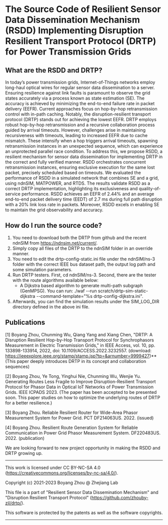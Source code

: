 # The Source Code of Resilient Sensor Data Dissemination Mechanism (RSDD) Implementing Disruption Resilient Transport Protocol (DRTP) for Power Transmission Grids

## What are the RSDD and DRTP? 
In today’s power transmission grids, Internet-of-Things networks employ long-haul optical wires for regular sensor data dissemination to a server. Ensuring resilience against link faults is paramount to observe the grid states accurately via a process known as state estimation (SE). The accuracy is achieved by minimizing the end-to-end failure rate in packet delivery (EEFR). Current approaches focus on hop-by-hop retransmission control with in-path caching. Notably, the disruption-resilient transport protocol (DRTP) stands out for achieving the lowest EEFR. DRTP employs robust hop-by-hop retransmission and a recursive collaboration process guided by arrival timeouts. However, challenges arise in maintaining recursiveness with timeouts, leading to increased EEFR due to cache mismatch. These intensify when a hop triggers arrival timeouts, spawning retransmission instances in an unexpected sequence, which can experience an unprotected parallel race condition. To address this, we propose RSDD, a resilient mechanism for sensor data dissemination for implementing DRTP in the correct and fully verified manner. RSDD orchestrates concurrent retransmission instances, ensuring exclusive execution for the same lost packet, precisely scheduled based on timeouts. We evaluated the performance of RSDD in a simulated network that combines SE and a grid, using ndnSIM, MATPOWER, and RTDS. The results validate RSDD as a correct DRTP implementation, highlighting its exclusiveness and quality-of-service performance. RSDD achieves an EEFR of 2.44% and an average end-to-end packet delivery time (EEDT) of 2.7 ms during full path disruption with a 20% link loss rate in packets. Moreover, RSDD excels in enabling SE to maintain the grid observability and accuracy. 

## How do I run the source code?
1. You need to download both the DRTP from github and the recent ndnSIM from https://ndnsim.net/current/. 
2. Simply copy all files of the DRTP to the ndnSIM folder in an override manner. 
3. You need to edit the drtp-config-static.ini file under the ndnSIM/ns-3 folder with the correct IEEE bus dataset path, the output log path and some simulation parameters. 
4. Run DRTP testers. First, cd ndnSIM/ns-3. Second, there are the tester with the route algorithms available below:
   - A Dijkstra based algorithm to generate multi-path subgraph (GenMPSG). You can run: ./waf --run scratch/drtp-sim-static-dijkstra --command-template="%s drtp-config-dijkstra.ini". 
5. Afterwards, you can find the simulation results under the SIM_LOG_DIR directory defined in the above ini file.

 ## Publications
[1] Boyang Zhou, Chunming Wu, Qiang Yang and Xiang Chen, "DRTP: A Disruption Resilient Hop-by-Hop Transport Protocol for Synchrophasors Measurement in Electric Transmission Grids," in IEEE Access, vol. 10, pp. 133898-133914, 2022, doi: 10.1109/ACCESS.2022.3232557. (download: https://ieeexplore.ieee.org/stamp/stamp.jsp?tp=&arnumber=9999427)** (This paper deeply introduces DRTP in its concept and collaboration sequences)

[2] Boyang Zhou, Ye Tong, Yinghui Nie, Chunming Wu, Wenjie Yu. Generating Routes Less Fragile to Improve Disruption-Resilient Transport Protocol for Phasor Data in Optical IoT Networks of Power Transmission Grids. IEEE ICPADS 2023. (The paper has been accepted to be presented soon. This paper studies on how to optimize the underlying routes of DRTP for a better resilience.)

[3] Boyang Zhou. Reliable Resilient Router for Wide-Area Phasor Measurement System for Power Grid. PCT DF214063US. 2022. (issued)

[4] Boyang Zhou. Resilient Route Generation System for Reliable Communication in Power Grid Phasor Measurement System. DF220483US. 2022. (publication)


We are looking forward to new project opportunity in making the RSDD and DRTP growing up. 

 *********************************************************************************
This work is licensed under CC BY-NC-SA 4.0
(https://creativecommons.org/licenses/by-nc-sa/4.0/).

Copyright (c) 2021-2023 Boyang Zhou @ Zhejiang Lab

This file is a part of "Resilient Sensor Data Dissemination Mechanism" and "Disruption Resilient Transport Protocol"
(https://github.com/zhouby-zjl/drtp/).

This software is protected by the patents as well as the software copyrights.
 **********************************************************************************
